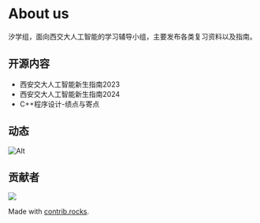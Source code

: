 # About us

汐学组，面向西交大人工智能的学习辅导小组，主要发布各类复习资料以及指南。

## 开源内容

- 西安交大人工智能新生指南2023
- 西安交大人工智能新生指南2024
- C++程序设计-绩点与寄点

## 动态

![Alt](https://repobeats.axiom.co/api/embed/99c91d9dd8667bc5c0919b1f3b5e9cc9dfd414bc.svg "Repobeats analytics image")

## 贡献者

<a href="https://github.com/XiStudyGroup/XiStudyGroup/graphs/contributors">
  <img src="https://contrib.rocks/image?repo=XiStudyGroup/XiStudyGroup" />
</a>

Made with [contrib.rocks](https://contrib.rocks).
